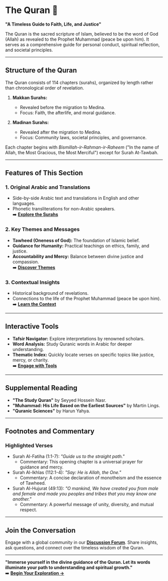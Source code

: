 # The Quran 📖  
**"A Timeless Guide to Faith, Life, and Justice"**

The Quran is the sacred scripture of Islam, believed to be the word of God (Allah) as revealed to the Prophet Muhammad (peace be upon him). It serves as a comprehensive guide for personal conduct, spiritual reflection, and societal principles.

---

## **Structure of the Quran**  
The Quran consists of 114 chapters (surahs), organized by length rather than chronological order of revelation.  
1. **Makkan Surahs:**  
   - Revealed before the migration to Medina.  
   - Focus: Faith, the afterlife, and moral guidance.  

2. **Madinan Surahs:**  
   - Revealed after the migration to Medina.  
   - Focus: Community laws, societal principles, and governance.  

Each chapter begins with *Bismillah-ir-Rahman-ir-Raheem* ("In the name of Allah, the Most Gracious, the Most Merciful") except for Surah At-Tawbah.

---

## **Features of This Section**  
### **1. Original Arabic and Translations**  
- Side-by-side Arabic text and translations in English and other languages.  
- Phonetic transliterations for non-Arabic speakers.  
➡️ **[Explore the Surahs](./surah_index.md)**  

### **2. Key Themes and Messages**  
- **Tawheed (Oneness of God):** The foundation of Islamic belief.  
- **Guidance for Humanity:** Practical teachings on ethics, family, and justice.  
- **Accountability and Mercy:** Balance between divine justice and compassion.  
➡️ **[Discover Themes](./themes.md)**  

### **3. Contextual Insights**  
- Historical background of revelations.  
- Connections to the life of the Prophet Muhammad (peace be upon him).  
➡️ **[Learn the Context](./context.md)**  

---

## **Interactive Tools**  
- **Tafsir Navigator:** Explore interpretations by renowned scholars.  
- **Word Analysis:** Study Quranic words in Arabic for deeper understanding.  
- **Thematic Index:** Quickly locate verses on specific topics like justice, mercy, or charity.  
➡️ **[Engage with Tools](./interactive.md)**  

---

## **Supplemental Reading**  
- **"The Study Quran"** by Seyyed Hossein Nasr.  
- **"Muhammad: His Life Based on the Earliest Sources"** by Martin Lings.  
- **"Quranic Sciences"** by Harun Yahya.  

---

## **Footnotes and Commentary**  
### **Highlighted Verses**  
- Surah Al-Fatiha (1:1-7): *"Guide us to the straight path."*  
   - Commentary: This opening chapter is a universal prayer for guidance and mercy.  
- Surah Al-Ikhlas (112:1-4): *"Say: He is Allah, the One."*  
   - Commentary: A concise declaration of monotheism and the essence of Tawheed.  
- Surah Al-Hujurat (49:13): *"O mankind, We have created you from male and female and made you peoples and tribes that you may know one another."*  
   - Commentary: A powerful message of unity, diversity, and mutual respect.  

---

## **Join the Conversation**  
Engage with a global community in our **[Discussion Forum](../../discussions/)**. Share insights, ask questions, and connect over the timeless wisdom of the Quran.

---

**"Immerse yourself in the divine guidance of the Quran. Let its words illuminate your path to understanding and spiritual growth."**  
➡️ **[Begin Your Exploration →](./surah_index.md)**  
